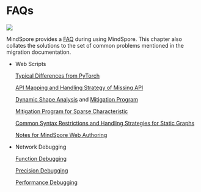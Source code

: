 # FAQs

<a href="https://gitee.com/mindspore/docs/blob/r1.9/docs/mindspore/source_en/migration_guide/faq.md" target="_blank"><img src="https://mindspore-website.obs.cn-north-4.myhuaweicloud.com/website-images/r1.9/resource/_static/logo_source_en.png"></a>

MindSpore provides a [FAQ](https://mindspore.cn/docs/en/r1.9/faq/installation.html) during using MindSpore. This chapter also collates the solutions to the set of common problems mentioned in the migration documentation.

- Web Scripts

    [Typical Differences from PyTorch](https://www.mindspore.cn/docs/en/r1.9/migration_guide/typical_api_comparision.html)

    [API Mapping and Handling Strategy of Missing API](https://www.mindspore.cn/docs/en/r1.9/migration_guide/analysis_and_preparation.html#analyzing-api-compliance)

    [Dynamic Shape Analysis](https://www.mindspore.cn/docs/en/r1.9/migration_guide/analysis_and_preparation.html#dynamic-shape) and [Mitigation Program](https://www.mindspore.cn/docs/en/r1.9/migration_guide/model_development/model_and_loss.html#dynamic-shape-workarounds)

    [Mitigation Program for Sparse Characteristic](https://www.mindspore.cn/docs/en/r1.9/migration_guide/analysis_and_preparation.html#sparsity)

    [Common Syntax Restrictions and Handling Strategies for Static Graphs](https://www.mindspore.cn/docs/en/r1.9/migration_guide/model_development/model_and_loss.html#common-restrictions)

    [Notes for MindSpore Web Authoring](https://www.mindspore.cn/docs/en/r1.9/migration_guide/model_development/model_development.html#considerations-for-mindspore-network-authoring)

- Network Debugging

    [Function Debugging](https://www.mindspore.cn/docs/en/r1.9/migration_guide/debug_and_tune.html#function-debugging)

    [Precision Debugging](https://www.mindspore.cn/docs/en/r1.9/migration_guide/debug_and_tune.html#accuracy-debugging)

    [Performance Debugging](https://www.mindspore.cn/docs/en/r1.9/migration_guide/debug_and_tune.html#performance-tuning)
